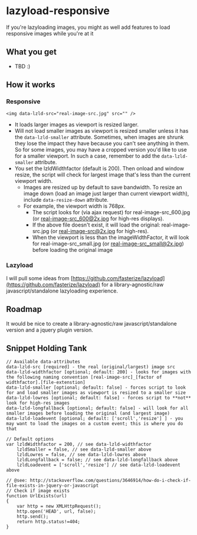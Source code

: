 lazyload-responsive
===================

If you're lazyloading images, you might as well add features to load responsive images while you're at it

## What you get

- TBD :)


## How it works
### Responsive

	<img data-lzld-src="real-image-src.jpg" src="" />


- It loads larger images as viewport is resized larger.
- Will not load smaller images as viewport is resized smaller unless it has the `data-lzld-smaller` attribute. Sometimes, when images are shrunk they lose the impact they have because you can't see anything in them. So for some images, you may have a cropped version you'd like to use for a smaller viewport. In such a case, remember to add the `data-lzld-smaller` attribute.
- You set the lzldWidthfactor (default is 200). Then onload and window resize, the script will check for largest image that's less than the current viewport width. 
	- Images are resized up by default to save bandwidth. To resize an image down (load an image just larger than current viewport width), include `data-resize-down` attribute. 
	- For example, the viewport width is 768px. 
		- The script looks for (via ajax request) for real-image-src_600.jpg (or real-image-src_600@2x.jpg for high-res displays). 
		- If the above file doesn't exist, it will load the original: real-image-src.jpg (or real-image-src@2x.jpg for high-res).
		- When the viewport is less than the imageWidthFactor, it will look for real-image-src_small.jpg (or real-image-src_small@2x.jpg) before loading the original image
		 


### Lazyload

I will pull some ideas from [https://github.com/fasterize/lazyload](https://github.com/fasterize/lazyload) for a library-agnostic/raw javascript/standalone lazyloading experience. 


## Roadmap

It would be nice to create a library-agnostic/raw javascript/standalone version and a jquery plugin version.


## Snippet Holding Tank

	// Available data-attributes
	data-lzld-src [required] - the real (original/largest) image src
	data-lzld-widthfactor [optional; default: 200] - looks for images with the following naming convention [real-image-src]_[factor of widthfactor].[file-extenstion]
	data-lzld-smaller [optional; default: false] - forces script to look for and load smaller images as viewport is resized to a smaller size
	data-lzld-lowres [optional; default: false] - forces script to **not** look for high-res images
	data-lzld-longfallback [optional; default: false] - will look for all smaller images before loading the original (and largest image)
	data-lzld-loadevent [optional; default: ['scroll','resize'] ] - you may want to load the images on a custom event; this is where you do that

	// Default options
	var lzldWidthfactor = 200, // see data-lzld-widthfactor
		lzldSmaller = false, // see data-lzld-smaller above
		lzldLowres = false, // see data-lzld-lowres above
		lzldLongfallback = false; // see data-lzld-longfallback above
		lzldLoadevent = ['scroll','resize'] // see data-lzld-loadevent above

	// @see: http://stackoverflow.com/questions/3646914/how-do-i-check-if-file-exists-in-jquery-or-javascript
	// Check if image exists
	function UrlExists(url)
	{
	    var http = new XMLHttpRequest();
	    http.open('HEAD', url, false);
	    http.send();
	    return http.status!=404;
	}